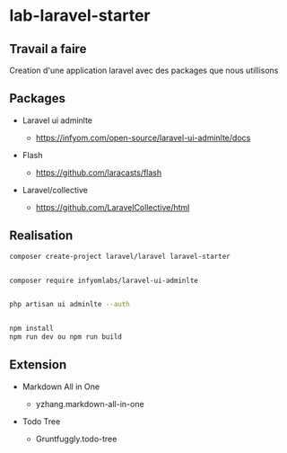 # lab-laravel-starter

## Travail a faire

Creation d'une application laravel avec des packages que nous utillisons

## Packages

- Laravel ui adminlte
    - https://infyom.com/open-source/laravel-ui-adminlte/docs

- Flash
  - https://github.com/laracasts/flash

- Laravel/collective
  - https://github.com/LaravelCollective/html


## Realisation

```bash
composer create-project laravel/laravel laravel-starter
```

```bash

composer require infyomlabs/laravel-ui-adminlte

```
```bash

php artisan ui adminlte --auth

```

```bash

npm install
npm run dev ou npm run build

```

## Extension
- Markdown All in One
  - yzhang.markdown-all-in-one

- Todo Tree
  - Gruntfuggly.todo-tree